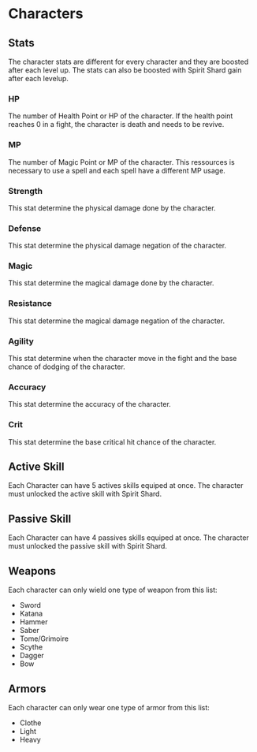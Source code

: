 # Characters

## Stats

The character stats are different for every character and they are boosted after each level up. The stats can also be boosted with Spirit Shard gain after each levelup.

### HP

The number of Health Point or HP of the character. If the health point reaches 0 in a fight, the character is death and needs to be revive.

### MP

The number of Magic Point or MP of the character. This ressources is necessary to use a spell and each spell have a different MP usage.

### Strength

This stat determine the physical damage done by the character.

### Defense

This stat determine the physical damage negation of the character.

### Magic

This stat determine the magical damage done by the character.

### Resistance

This stat determine the magical damage negation of the character.

### Agility

This stat determine when the character move in the fight and the base chance of dodging of the character.

### Accuracy

This stat determine the accuracy of the character.

### Crit

This stat determine the base critical hit chance of the character.

## Active Skill

Each Character can have 5 actives skills equiped at once. The character must unlocked the active skill with Spirit Shard.

## Passive Skill

Each Character can have 4 passives skills equiped at once. The character must unlocked the passive skill with Spirit Shard.

## Weapons

Each character can only wield one type of weapon from this list:

* Sword
* Katana
* Hammer
* Saber
* Tome/Grimoire
* Scythe
* Dagger
* Bow

## Armors

Each character can only wear one type of armor from this list:

* Clothe
* Light
* Heavy

